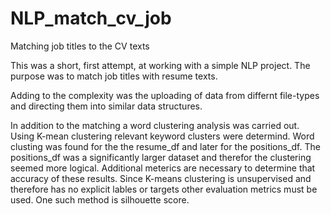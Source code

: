 # NLP_match_cv_job
Matching job titles to the CV texts


This was a short, first attempt, at working with a simple NLP project.
The purpose was to match job titles with resume texts. 

Adding to the complexity was the uploading of data from differnt file-types and directing them into similar data structures.

In addition to the matching a word clustering analysis was carried out.
Using K-mean clustering relevant keyword clusters were determind. 
Word clusting was found for the the resume_df and later for the positions_df. 
The positions_df was a significantly larger dataset and therefor the clustering seemed more logical. 
Additional meterics are necessary to determine that accuracy of these results. 
Since K-means clustering is unsupervised and therefore has no explicit lables or targets other evaluation metrics must be used.
One such method is silhouette score.

